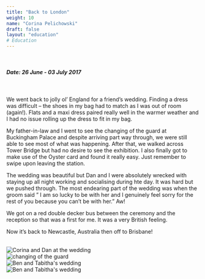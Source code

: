 ```yaml
---
title: "Back to London"
weight: 10
name: "Corina Pelichowski"
draft: false
layout: "education"
# Education
---
```

  <br>
  <h5>Date: 26 June - 03 July 2017</h5>
  <br>
<p>
  We went back to jolly ol’ England for a friend’s wedding. Finding a dress was difficult – the shoes in my bag had to match as I was out of room (again!). Flats and a maxi dress paired really well in the warmer weather and I had no issue rolling up the dress to fit in my bag.
</p>

<p>
  My father-in-law and I went to see the changing of the guard at Buckingham Palace and despite arriving part way through, we were still able to see most of what was happening. After that, we walked across Tower Bridge but had no desire to see the exhibition. I also finally got to make use of the Oyster card and found it really easy.  Just remember to swipe upon leaving the station.
</p>

<p>
  The wedding was beautiful but Dan and I were absolutely wrecked with staying up all night working and socialising during hte day. It was hard but we pushed through. The most endearing part of the wedding was when the groom said ” I am so lucky to be with her and I genuinely feel sorry for the rest of you because you can’t be with her.” Aw!
</p>

<p>
  We got on a red double decker bus between the ceremony and the reception so that was a first for me. It was a very British feeling.
</p>

<p>
  Now it’s back to Newcastle, Australia then off to Brisbane!
</p>

<br>
<!-- IMAGES --> 

<div class="row">
    <div class="col">
      <img src="/img/blog/24_back_to_london1.jpg" alt="Corina and Dan at the wedding">
    </div>
    <div class="col">
      <img src="/img/blog/24_back_to_london2.jpg" alt="changing of the guard">
    </div>
</div>

<div class="row">
    <div class="col">
      <img src="/img/blog/24_back_to_london3.jpg" alt="Ben and Tabitha's wedding">
    </div>
    <div class="col">
      <img src="/img/blog/24_back_to_london4.jpg" alt="Ben and Tabitha's wedding">
    </div>
</div>